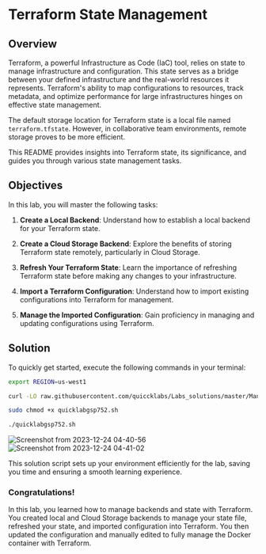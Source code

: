 # Terraform State Management

## Overview

Terraform, a powerful Infrastructure as Code (IaC) tool, relies on state to manage infrastructure and configuration. This state serves as a bridge between your defined infrastructure and the real-world resources it represents. Terraform's ability to map configurations to resources, track metadata, and optimize performance for large infrastructures hinges on effective state management.

The default storage location for Terraform state is a local file named `terraform.tfstate`. However, in collaborative team environments, remote storage proves to be more efficient.

This README provides insights into Terraform state, its significance, and guides you through various state management tasks.

## Objectives

In this lab, you will master the following tasks:

1. **Create a Local Backend**: Understand how to establish a local backend for your Terraform state.

2. **Create a Cloud Storage Backend**: Explore the benefits of storing Terraform state remotely, particularly in Cloud Storage.

3. **Refresh Your Terraform State**: Learn the importance of refreshing Terraform state before making any changes to your infrastructure.

4. **Import a Terraform Configuration**: Understand how to import existing configurations into Terraform for management.

5. **Manage the Imported Configuration**: Gain proficiency in managing and updating configurations using Terraform.

## Solution

To quickly get started, execute the following commands in your terminal:

```bash
export REGION=us-west1

curl -LO raw.githubusercontent.com/quiccklabs/Labs_solutions/master/Managing%20Terraform%20State/quicklabgsp752.sh

sudo chmod +x quicklabgsp752.sh

./quicklabgsp752.sh
```
![Screenshot from 2023-12-24 04-40-56](https://github.com/Dev0psKing/Google-Cloud-Hands_On/assets/99263767/c4b1800b-f9c7-4301-babf-f2646ff4129c)
![Screenshot from 2023-12-24 04-41-02](https://github.com/Dev0psKing/Google-Cloud-Hands_On/assets/99263767/2cc3aa9e-94d5-4248-9eeb-2bdd4e5d5d98)

This solution script sets up your environment efficiently for the lab, saving you time and ensuring a smooth learning experience.

### Congratulations!
In this lab, you learned how to manage backends and state with Terraform. You created local and Cloud Storage backends to manage your state file, refreshed your state, and imported configuration into Terraform. You then updated the configuration and manually edited to fully manage the Docker container with Terraform.

